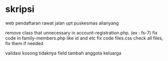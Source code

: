 # skripsi

web pendaftaran rawat jalan upt puskesmas alianyang

<!-- TO DO -->

remove class that unnecessary in account-registration.php. (ex : fs-7)
fix code in family-members.php like id and etc
fix code files.css
check all files, fix them if needed

validasi kosong tidaknya field tambah anggota keluarga

